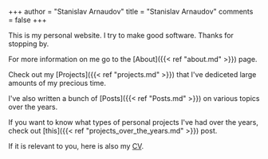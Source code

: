 +++
author = "Stanislav Arnaudov"
title = "Stanislav Arnaudov"
comments = false
+++

This is my personal website. I try to make good software. Thanks for
stopping by.

For more information on me go to the [About]({{< ref "about.md" >}}) page.

Check out my [Projects]({{< ref "projects.md" >}}) that I've dediceted large amounts of my precious time.

I've also written a bunch of [Posts]({{< ref "Posts.md" >}}) on various topics over the years.

If you want to know what types of personal projects I've had over the years, check out [this]({{< ref "projects_over_the_years.md" >}}) post.

If it is relevant to you, here is also my [CV](/ox-hugo/cv.pdf).

